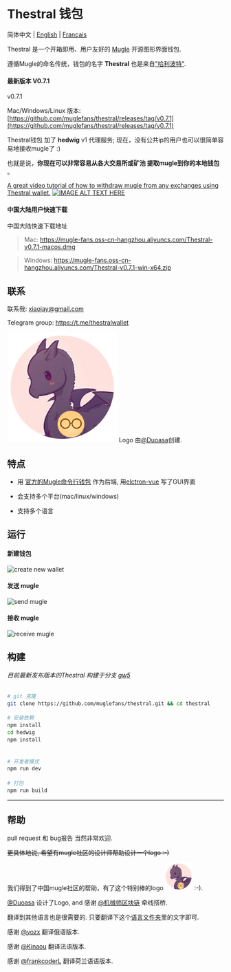# Thestral 钱包

简体中文 | [English](./README.md) | [Français](./README.fr-FR.md)

Thestral 是一个开箱即用、用户友好的 [Mugle](https://github.com/mugleproject/mugle) 开源图形界面钱包.

遵循Mugle的命名传统，钱包的名字 **Thestral** 也是来自["哈利波特"](https://harrypotter.fandom.com/wiki/Thestral).

#### 最新版本 V0.7.1

v0.7.1 

Mac/Windows/Linux 版本:
[https://github.com/muglefans/thestral/releases/tag/v0.7.1](https://github.com/muglefans/thestral/releases/tag/v0.7.1)

Thestral钱包 加了 **hedwig** v1 代理服务; 现在，没有公共ip的用户也可以很简单容易地接收mugle了 :)

也就是说，**你现在可以非常容易从各大交易所或矿池 提取mugle到你的本地钱包** 。

[A great video tutorial of how to withdraw mugle from any exchanges using Thestral wallet.](https://www.youtube.com/watch?v=rufKWEv64o8)
[![IMAGE ALT TEXT HERE](https://img.youtube.com/vi/rufKWEv64o8/0.jpg)](https://www.youtube.com/watch?v=rufKWEv64o8)

#### 中国大陆用户快速下载

中国大陆快速下载地址
>Mac:
https://mugle-fans.oss-cn-hangzhou.aliyuncs.com/Thestral-v0.7.1-macos.dmg



>Windows:
https://mugle-fans.oss-cn-hangzhou.aliyuncs.com/Thestral-v0.7.1-win-x64.zip


## 联系

联系我: xiaojay@gmail.com

Telegram group: https://t.me/thestralwallet

<img src="/src/renderer/assets/logo.png" width="256"> Logo 由[@Duoasa](https://weibo.com/u/3197271025)创建.

## 特点

* 用 [官方的Mugle命令行钱包](https://github.com/mugleproject/mugle/releases) 作为后端, 用[elctron-vue](https://github.com/SimulatedGREG/electron-vue) 写了GUI界面

* 会支持多个平台(mac/linux/windows)

* 支持多个语言

## 运行

#### 新建钱包

![create new wallet](https://media.giphy.com/media/VDl8gkDBRjlLBTmE8J/giphy.gif)

#### 发送 mugle

![send mugle](https://media.giphy.com/media/kdo4hVj7G43yeUZKoQ/giphy.gif)

#### 接收 mugle
![receive mugle](https://media.giphy.com/media/j5ztcFxVGRtJncUolz/giphy.gif)


## 构建

*目前最新发布版本的Thestral 构建于分支 [gw5](https://github.com/muglefans/Thestral/tree/gw5)*


``` bash

# git 克隆 
git clone https://github.com/muglefans/thestral.git && cd thestral

# 安装依赖
npm install
cd hedwig
npm install


# 开发者模式
npm run dev

# 打包
npm run build
```

---

## 帮助

pull request 和 bug报告 当然非常欢迎.

~~更具体地说, 希望有mugle社区的设计师帮助设计一个logo :-)~~

我们得到了中国mugle社区的帮助，有了这个特别棒的logo <img src="/src/renderer/assets/logo.png" width="64"> :-).

[@Duoasa](https://weibo.com/u/3197271025) 设计了Logo, and 感谢 [@机械师区块链](https://weibo.com/u/6318956004) 牵线搭桥.

翻译到其他语言也是很需要的. 只要翻译下这个[语言文件夹](https://github.com/muglefans/thestral/tree/master/src/lang)里的文字即可.

感谢  [@yozx](https://github.com/yozx) 翻译俄语版本.

感谢 [@Kinaou](https://github.com/Kinaou) 翻译法语版本.

感谢  [@frankcoderL](https://github.com/frankcoderL) 翻译荷兰语语版本.

